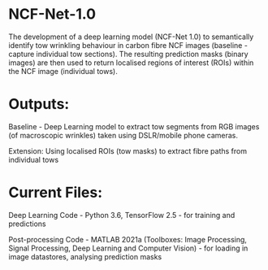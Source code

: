 # NCF-Net-1.0

The development of a deep learning model (NCF-Net 1.0) to semantically identify tow wrinkling behaviour in carbon fibre NCF images (baseline - capture individual tow sections). The resulting prediction masks (binary images) are then used to return localised regions of interest (ROIs) within the NCF image (individual tows).

# Outputs: 
Baseline - Deep Learning model to extract tow segments from RGB images (of macroscopic wrinkles) taken using DSLR/mobile phone cameras.

Extension: Using localised ROIs (tow masks) to extract fibre paths from individual tows



# Current Files:

Deep Learning Code - Python 3.6, TensorFlow 2.5 - for training and predictions

Post-processing Code - MATLAB 2021a (Toolboxes: Image Processing, Signal Processing, Deep Learning and Computer Vision) - for loading in image datastores, analysing prediction masks

